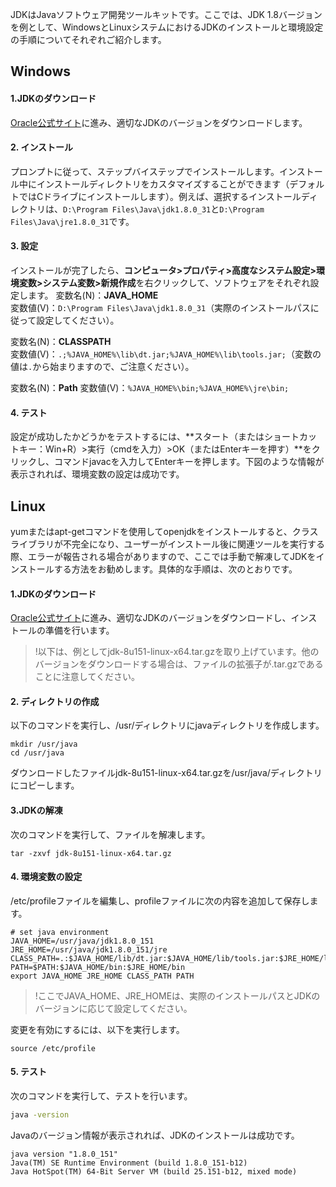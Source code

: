 JDKはJavaソフトウェア開発ツールキットです。ここでは、JDK 1.8バージョンを例として、WindowsとLinuxシステムにおけるJDKのインストールと環境設定の手順についてそれぞれご紹介します。

## Windows

#### 1.JDKのダウンロード

[Oracle公式サイト](http://www.oracle.com/technetwork/java/javase/downloads/jdk8-downloads-2133151.html)に進み、適切なJDKのバージョンをダウンロードします。

#### 2. インストール

プロンプトに従って、ステップバイステップでインストールします。インストール中にインストールディレクトリをカスタマイズすることができます（デフォルトではCドライブにインストールします）。例えば、選択するインストールディレクトリは、`D:\Program Files\Java\jdk1.8.0_31`と`D:\Program Files\Java\jre1.8.0_31`です。


#### 3. 設定

インストールが完了したら、**コンピュータ>プロパティ>高度なシステム設定>環境変数>システム変数>新規作成**を右クリックして、ソフトウェアをそれぞれ設定します。
変数名(N)：**JAVA_HOME**   
変数値(V)：`D:\Program Files\Java\jdk1.8.0_31`（実際のインストールパスに従って設定してください）。

変数名(N)：**CLASSPATH**   
変数値(V)：`.;%JAVA_HOME%\lib\dt.jar;%JAVA_HOME%\lib\tools.jar;`（変数の値は`.`から始まりますので、ご注意ください）。

変数名(N)：**Path**
変数値(V)：`%JAVA_HOME%\bin;%JAVA_HOME%\jre\bin;`


#### 4. テスト
設定が成功したかどうかをテストするには、**スタート（またはショートカットキー：Win+R）>実行（cmdを入力）>OK（またはEnterキーを押す）**をクリックし、コマンドjavacを入力してEnterキーを押します。下図のような情報が表示されれば、環境変数の設定は成功です。


## Linux
yumまたはapt-getコマンドを使用してopenjdkをインストールすると、クラスライブラリが不完全になり、ユーザーがインストール後に関連ツールを実行する際、エラーが報告される場合がありますので、ここでは手動で解凍してJDKをインストールする方法をお勧めします。具体的な手順は、次のとおりです。

#### 1.JDKのダウンロード
[Oracle公式サイト](http://www.oracle.com/technetwork/java/javase/downloads/jdk8-downloads-2133151.html)に進み、適切なJDKのバージョンをダウンロードし、インストールの準備を行います。
>!以下は、例としてjdk-8u151-linux-x64.tar.gzを取り上げています。他のバージョンをダウンロードする場合は、ファイルの拡張子が.tar.gzであることに注意してください。

#### 2. ディレクトリの作成 

以下のコマンドを実行し、/usr/ディレクトリにjavaディレクトリを作成します。
```shell
mkdir /usr/java
cd /usr/java 
```
ダウンロードしたファイルjdk-8u151-linux-x64.tar.gzを/usr/java/ディレクトリにコピーします。 

#### 3.JDKの解凍

次のコマンドを実行して、ファイルを解凍します。
```shell
tar -zxvf jdk-8u151-linux-x64.tar.gz 
```

#### 4. 環境変数の設定

/etc/profileファイルを編集し、profileファイルに次の内容を追加して保存します。
```shell
# set java environment
JAVA_HOME=/usr/java/jdk1.8.0_151        
JRE_HOME=/usr/java/jdk1.8.0_151/jre     
CLASS_PATH=.:$JAVA_HOME/lib/dt.jar:$JAVA_HOME/lib/tools.jar:$JRE_HOME/lib
PATH=$PATH:$JAVA_HOME/bin:$JRE_HOME/bin
export JAVA_HOME JRE_HOME CLASS_PATH PATH 
```
>!ここでJAVA_HOME、JRE_HOMEは、実際のインストールパスとJDKのバージョンに応じて設定してください。

変更を有効にするには、以下を実行します。
```shell
source /etc/profile 
```

#### 5. テスト
次のコマンドを実行して、テストを行います。
```sh
java -version
```

Javaのバージョン情報が表示されれば、JDKのインストールは成功です。
```shell
java version "1.8.0_151"
Java(TM) SE Runtime Environment (build 1.8.0_151-b12)
Java HotSpot(TM) 64-Bit Server VM (build 25.151-b12, mixed mode)
```


